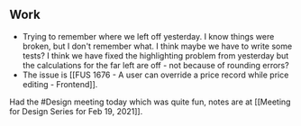 ## Work 
- Trying to remember where we left off yesterday. I know things were broken, but I don't remember what. I think maybe we have to write some tests? I think we have fixed the highlighting problem from yesterday but the calculations for the far left are off - not because of rounding errors? 
- The issue is [[FUS 1676 - A user can override a price record while price editing - Frontend]].


Had the #Design meeting today which was quite fun, notes are at [[Meeting for Design Series for Feb 19, 2021]].